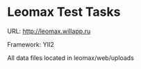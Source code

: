 # Leomax Test Tasks

URL: http://leomax.willapp.ru

Framework: YII2

All data files located in leomax/web/uploads